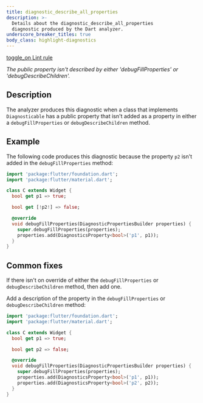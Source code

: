 ```yaml
---
title: diagnostic_describe_all_properties
description: >-
  Details about the diagnostic_describe_all_properties
  diagnostic produced by the Dart analyzer.
underscore_breaker_titles: true
body_class: highlight-diagnostics
---
```


<div class="tags">
  <a class="tag-label"
      href="/tools/linter-rules/diagnostic_describe_all_properties"
      title="Learn about the lint rule that enables this diagnostic."
      aria-label="Learn about the lint rule that enables this diagnostic."
      target="_blank">
    <span class="material-symbols" aria-hidden="true">toggle_on</span>
    <span>Lint rule</span>
  </a>
</div>

_The public property isn't described by either 'debugFillProperties' or
'debugDescribeChildren'._

## Description

The analyzer produces this diagnostic when a class that implements
`Diagnosticable` has a public property that isn't added as a property in
either a `debugFillProperties` or `debugDescribeChildren` method.

## Example

The following code produces this diagnostic because the property `p2`
isn't added in the `debugFillProperties` method:

```dart
import 'package:flutter/foundation.dart';
import 'package:flutter/material.dart';

class C extends Widget {
  bool get p1 => true;

  bool get [!p2!] => false;

  @override
  void debugFillProperties(DiagnosticPropertiesBuilder properties) {
    super.debugFillProperties(properties);
    properties.add(DiagnosticsProperty<bool>('p1', p1));
  }
}
```

## Common fixes

If there isn't on override of either the `debugFillProperties` or
`debugDescribeChildren` method, then add one.

Add a description of the property in the `debugFillProperties` or
`debugDescribeChildren` method:

```dart
import 'package:flutter/foundation.dart';
import 'package:flutter/material.dart';

class C extends Widget {
  bool get p1 => true;

  bool get p2 => false;

  @override
  void debugFillProperties(DiagnosticPropertiesBuilder properties) {
    super.debugFillProperties(properties);
    properties.add(DiagnosticsProperty<bool>('p1', p1));
    properties.add(DiagnosticsProperty<bool>('p2', p2));
  }
}
```
